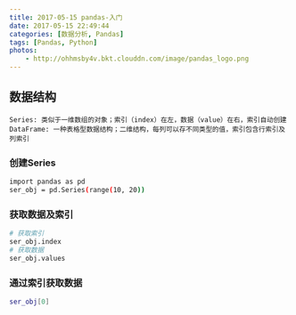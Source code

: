 ```yaml
---
title: 2017-05-15 pandas-入门
date: 2017-05-15 22:49:44
categories: [数据分析, Pandas]
tags: [Pandas, Python]
photos:
    - http://ohhmsby4v.bkt.clouddn.com/image/pandas_logo.png
---
```

## 数据结构
```
Series: 类似于一维数组的对象；索引（index）在左，数据（value）在右，索引自动创建
DataFrame: 一种表格型数据结构；二维结构，每列可以存不同类型的值，索引包含行索引及列索引
```
### 创建Series
```bash
import pandas as pd
ser_obj = pd.Series(range(10, 20))

```
<!--more-->
### 获取数据及索引
```bash
# 获取索引
ser_obj.index
# 获取数据
ser_obj.values
```
### 通过索引获取数据
```bash
ser_obj[0]
```
